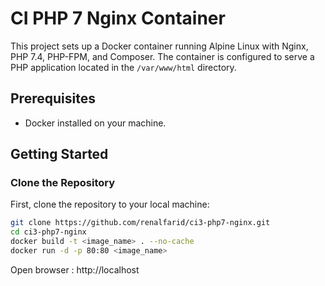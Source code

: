 # CI PHP 7 Nginx Container 

This project sets up a Docker container running Alpine Linux with Nginx, PHP 7.4, PHP-FPM, and Composer. The container is configured to serve a PHP application located in the `/var/www/html` directory.

## Prerequisites

- Docker installed on your machine.

## Getting Started

### Clone the Repository

First, clone the repository to your local machine:

```sh
git clone https://github.com/renalfarid/ci3-php7-nginx.git
cd ci3-php7-nginx
docker build -t <image_name> . --no-cache
docker run -d -p 80:80 <image_name>
```
Open browser : http://localhost


